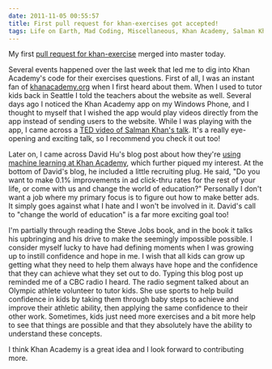 ```yaml
---
date: 2011-11-05 00:55:57
title: First pull request for khan-exercises got accepted!
tags: Life on Earth, Mad Coding, Miscellaneous, Khan Academy, Salman Khan
---
```

My first [pull request for khan-exercise][1] merged into master today.

Several events happened over the last week that led me to dig into Khan
Academy's code for their exercises questions. First of all, I was an instant
fan of [khanacademy.org](http://www.khanacademy.org) when I first heard about
them. When I used to tutor kids back in Seattle I told the teachers about the
website as well. Several days ago I noticed the Khan Academy app on my Windows
Phone, and I thought to myself that I wished the app would play videos directly
from the app instead of sending users to the website. While I was playing with
the app, I came across a [TED video of Salman Khan's talk][2].  It's a really
eye-opening and exciting talk, so I recommend you check it out too!

Later on, I came across David Hu's blog post about how they're [using machine
learning at Khan Academy][3], which further piqued my interest. At the bottom
of David's blog, he included a little recruiting plug. He said, "Do you want to
make 0.1% improvements in ad click-thru rates for the rest of your life, or
come with us and change the world of education?" Personally I don't want a job
where my primary focus is to figure out how to make better ads. It simply goes
against what I hate and I won't be involved in it. David's call to "change the
world of education" is a far more exciting goal too!

I'm partially through reading the Steve Jobs book, and in the book it talks his
upbringing and his drive to make the seemingly impossible possible. I consider
myself lucky to have had defining moments when I was growing up to instill
confidence and hope in me. I wish that all kids can grow up getting what they
need to help them always have hope and the confidence that they can achieve
what they set out to do. Typing this blog post up reminded me of a CBC radio I
heard. The radio segment talked about an Olympic athlete volunteer to tutor
kids. She use sports to help build confidence in kids by taking them through
baby steps to achieve and improve their athletic ability, then applying the
same confidence to their other work. Sometimes, kids just need more exercises
and a bit more help to see that things are possible and that they absolutely
have the ability to understand these concepts.

I think Khan Academy is a great idea and I look forward to contributing more.

  [1]: https://github.com/Khan/khan-exercises/pull/5470
  [2]: http://www.ted.com/talks/salman_khan_let_s_use_video_to_reinvent_education.html
  [3]: http://david-hu.com/2011/11/02/how-khan-academy-is-using-machine-learning-to-assess-student-mastery.html
